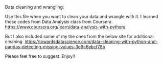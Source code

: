 Data cleaning and wrangling:

Use this file when you want to clean your data and wrangle with it. I learned these codes from Data Analysis class from Coursera.
https://www.coursera.org/learn/data-analysis-with-python/

But I also included some of my the ones from the below site for additional cleaning.
https://towardsdatascience.com/data-cleaning-with-python-and-pandas-detecting-missing-values-3e9c6ebcf78b

Please feel free to suggest.
Enjoy!!
